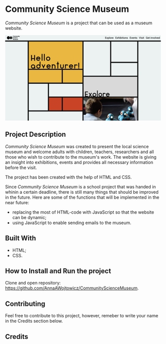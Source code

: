 # Community Science Museum
*Community Science Museum* is a project that can be used as a museum website. 

![screenshot of the landing site](https://raw.githubusercontent.com/AnnaAWojtowicz/CommunityScienceMuseum/main/screenshot.png "screenshot of the landing site")

## Project Description
*Community Science Museum* was created to present the local science museum and welcome adults with children, teachers, researchers and all those who wish to contribute to the museum's work. The website is giving an insight into exhibitions, events and provides all necessary information before the visit. 

The project has been created with the help of HTML and CSS.

Since *Community Science Museum* is a school project that was handed in whinin a certain deadline, there is still many things that should be improved in the future. Here are some of the functions that will be implemented in the near future:
- replacing the most of HTML-code with JavaScript so that the website can be dynamic;
- using JavaScript to enable sending emails to the museum.

## Built With
- HTML;
- CSS.

## How to Install and Run the project
Clone and open repository: https://github.com/AnnaAWojtowicz/CommunityScienceMuseum.

## Contributing
Feel free to contribute to this project, however, remeber to write your name in the Credits section below.

## Credits
